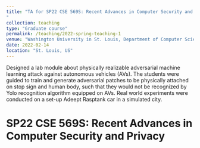 ```yaml
---
title: "TA for SP22 CSE 569S: Recent Advances in Computer Security and Privacy
"
collection: teaching
type: "Graduate course"
permalink: /teaching/2022-spring-teaching-1
venue: "Washington University in St. Louis, Department of Computer Science and Engineering"
date: 2022-02-14
location: "St. Louis, US"
---
```


Designed a lab module about physically realizable adversarial machine learning attack against autonomous vehicles (AVs). The students were guided to train and generate adversarial patches to be physically attached on stop sign and human body, such that they would not be recognized by Yolo recognition algorithm equipped on AVs. Real world experiments were conducted on a set-up Adeept Rasptank car in a simulated city.

SP22 CSE 569S: Recent Advances in Computer Security and Privacy
======


